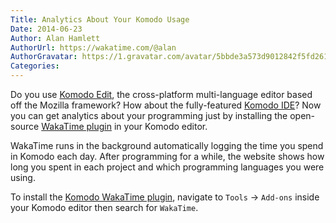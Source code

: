 ```yaml
---
Title: Analytics About Your Komodo Usage
Date: 2014-06-23
Author: Alan Hamlett
AuthorUrl: https://wakatime.com/@alan
AuthorGravatar: https://1.gravatar.com/avatar/5bbde3a573d9012842f5fd261caa0bfe
Categories:
---
```


Do you use <a href="http://komodoide.com/komodo-edit/" target="_blank">Komodo Edit</a>, the cross-platform multi-language editor based off the Mozilla framework? How about the fully-featured <a href="http://komodoide.com/" target="_blank">Komodo IDE</a>? Now you can get analytics about your programming just by installing the open-source <a href="https://wakatime.com/help/plugins/komodo">WakaTime plugin</a> in your Komodo editor.

WakaTime runs in the background automatically logging the time you spend in Komodo each day. After programming for a while, the website shows how long you spent in each project and which programming languages you were using.

To install the <a href="">Komodo WakaTime plugin</a>, navigate to <code>Tools</code> -> <code>Add-ons</code> inside your Komodo editor then search for <code>WakaTime</code>.
